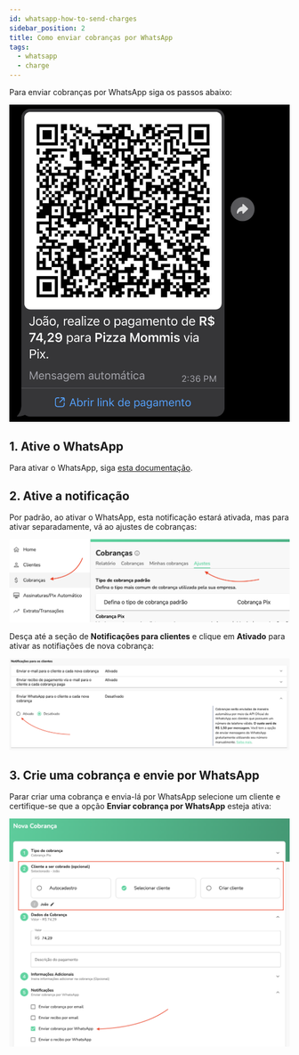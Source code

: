 ```yaml
---
id: whatsapp-how-to-send-charges
sidebar_position: 2
title: Como enviar cobranças por WhatsApp
tags:
  - whatsapp
  - charge
---
```


Para enviar cobranças por WhatsApp siga os passos abaixo:

![Mensagem de cobrança no WhatsApp](./__assets__/whatsapp-how-to-send-charges-message.png)

## 1. Ative o WhatsApp

Para ativar o WhatsApp, siga [esta documentação](./whatsapp-how-to-activate.md).

## 2. Ative a notificação

Por padrão, ao ativar o WhatsApp, esta notificação estará ativada, mas para ativar separadamente, vá ao ajustes de cobranças:

![Configurações de cobranças](./__assets__/whatsapp-charge-settings.png)

Desça até a seção de **Notificações para clientes** e clique em **Ativado** para ativar as notifiações de nova cobrança:

![Configuração de notificação de nova cobrança](./__assets__/whatsapp-how-to-send-charges-setting.png)

## 3. Crie uma cobrança e envie por WhatsApp

Parar criar uma cobrança e envia-lá por WhatsApp selecione um cliente e certifique-se que a opção **Enviar cobrança por WhatsApp** esteja ativa:

![Criação da cobrança](./__assets__/whatsapp-how-to-send-charges-charge.png)
